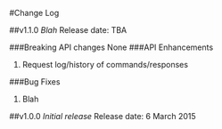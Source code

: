 #Change Log

##v1.1.0
*Blah*
Release date: TBA

###Breaking API changes
  None
###API Enhancements
  1. Request log/history of commands/responses

###Bug Fixes
  1. Blah
  

##v1.0.0
*Initial release*
Release date: 6 March 2015

